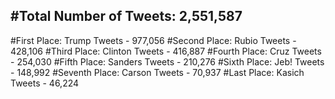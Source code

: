#Total Number of Tweets: 2,551,587 
---
#First Place: Trump Tweets - 977,056
#Second Place: Rubio Tweets - 428,106
#Third Place: Clinton Tweets - 416,887
#Fourth Place: Cruz Tweets - 254,030
#Fifth Place: Sanders Tweets - 210,276
#Sixth Place: Jeb! Tweets - 148,992
#Seventh Place: Carson Tweets - 70,937
#Last Place: Kasich Tweets - 46,224
